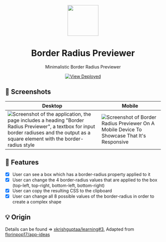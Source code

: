 <div align="center">
  <img src="https://github.com/xkrishguptaa/border-radius-previewer/raw/main/assets/logo.png" height="100px" width="100px" />
  <br />
  <h1>Border Radius Previewer</h1>
  <p>Minimalistic Border Radius Previewer</p>
  <p><a href="https://xkrishguptaa.github.io/border-radius-previewer"><img src="https://img.shields.io/badge/View%20Deployed-2965F1?style=for-the-badge" alt="View Deployed" /></a></p>
</div>

## 📸 Screenshots

| Desktop | Mobile |
| --- | --- |
| ![Screenshot of the application, the page includes a heading "Border Radius Previewer", a textbox for input border radiuses and the output as a square element with the border-radius style](https://github.com/xkrishguptaa/border-radius-previewer/raw/main/assets/screenshots/desktop.png) |   ![Screenshot of Border Radius Previewer On A Mobile Device To Showcase That It's Responsive](https://github.com/xkrishguptaa/border-radius-previewer/raw/main/assets/screenshots/mobile.png)  |

## 🌟 Features

- [x] User can see a box which has a border-radius property applied to it
- [x] User can change the 4 border-radius values that are applied to the box (top-left, top-right, bottom-left, bottom-right)
- [x] User can copy the resulting CSS to the clipboard
- [x] User can change all 8 possible values of the border-radius in order to create a complex shape

## 💡 Origin

Details can be found => [xkrishguptaa/learning#3](https://github.com/xkrishguptaa/learning/issues/3), Adapted from [florinpop17/app-ideas](https://github.com/florinpop17/app-ideas/blob/master/Projects/1-Beginner/Border-Radius-Previewer.md)
